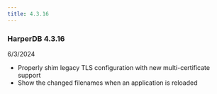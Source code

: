 ```yaml
---
title: 4.3.16
---
```


### HarperDB 4.3.16

6/3/2024

- Properly shim legacy TLS configuration with new multi-certificate support
- Show the changed filenames when an application is reloaded
